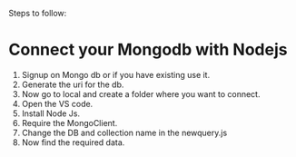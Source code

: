 Steps to follow:

# Connect your Mongodb with Nodejs

1. Signup on Mongo db or if you have existing use it.
2. Generate the uri for the db.
3. Now go to local and create a folder where you want to connect.
4. Open the VS code.
5. Install Node Js.
6. Require the MongoClient.
7. Change the DB and collection name in the newquery.js
8. Now find the required data.
